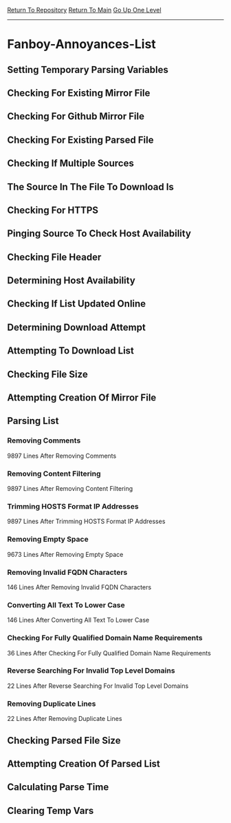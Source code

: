 [Return To Repository](https://github.com/deathbybandaid/piholeparser/)
[Return To Main](https://github.com/deathbybandaid/piholeparser/blob/master/RecentRunLogs/Mainlog.md)
[Go Up One Level](https://github.com/deathbybandaid/piholeparser/blob/master/RecentRunLogs/TopLevelScripts/30-Processing-Blacklists.md)
____________________________________
# Fanboy-Annoyances-List
## Setting Temporary Parsing Variables
## Checking For Existing Mirror File
## Checking For Github Mirror File
## Checking For Existing Parsed File
## Checking If Multiple Sources
## The Source In The File To Download Is
## Checking For HTTPS
## Pinging Source To Check Host Availability
## Checking File Header
## Determining Host Availability
## Checking If List Updated Online
## Determining Download Attempt
## Attempting To Download List
## Checking File Size
## Attempting Creation Of Mirror File
## Parsing List
### Removing Comments
9897 Lines After Removing Comments
### Removing Content Filtering
9897 Lines After Removing Content Filtering
### Trimming HOSTS Format IP Addresses
9897 Lines After Trimming HOSTS Format IP Addresses
### Removing Empty Space
9673 Lines After Removing Empty Space
### Removing Invalid FQDN Characters
146 Lines After Removing Invalid FQDN Characters
### Converting All Text To Lower Case
146 Lines After Converting All Text To Lower Case
### Checking For Fully Qualified Domain Name Requirements
36 Lines After Checking For Fully Qualified Domain Name Requirements
### Reverse Searching For Invalid Top Level Domains
22 Lines After Reverse Searching For Invalid Top Level Domains
### Removing Duplicate Lines
22 Lines After Removing Duplicate Lines
## Checking Parsed File Size
## Attempting Creation Of Parsed List
## Calculating Parse Time
## Clearing Temp Vars
